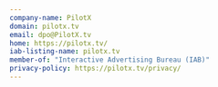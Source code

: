 ```yaml
---
company-name: PilotX
domain: pilotx.tv
email: dpo@PilotX.tv
home: https://pilotx.tv/
iab-listing-name: pilotx.tv
member-of: "Interactive Advertising Bureau (IAB)"
privacy-policy: https://pilotx.tv/privacy/
---
```




